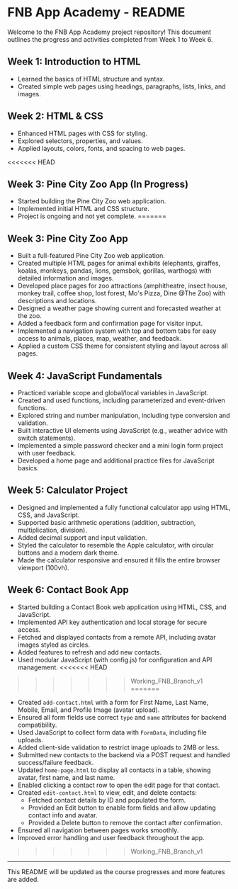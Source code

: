 # FNB App Academy - README

Welcome to the FNB App Academy project repository! This document outlines the progress and activities completed from Week 1 to Week 6.

## Week 1: Introduction to HTML
- Learned the basics of HTML structure and syntax.
- Created simple web pages using headings, paragraphs, lists, links, and images.

## Week 2: HTML & CSS
- Enhanced HTML pages with CSS for styling.
- Explored selectors, properties, and values.
- Applied layouts, colors, fonts, and spacing to web pages.

<<<<<<< HEAD
## Week 3: Pine City Zoo App (In Progress)
- Started building the Pine City Zoo web application.
- Implemented initial HTML and CSS structure.
- Project is ongoing and not yet complete.
=======

## Week 3: Pine City Zoo App
- Built a full-featured Pine City Zoo web application.
- Created multiple HTML pages for animal exhibits (elephants, giraffes, koalas, monkeys, pandas, lions, gemsbok, gorillas, warthogs) with detailed information and images.
- Developed place pages for zoo attractions (amphitheatre, insect house, monkey trail, coffee shop, lost forest, Mo's Pizza, Dine @The Zoo) with descriptions and locations.
- Designed a weather page showing current and forecasted weather at the zoo.
- Added a feedback form and confirmation page for visitor input.
- Implemented a navigation system with top and bottom tabs for easy access to animals, places, map, weather, and feedback.
- Applied a custom CSS theme for consistent styling and layout across all pages.

## Week 4: JavaScript Fundamentals
- Practiced variable scope and global/local variables in JavaScript.
- Created and used functions, including parameterized and event-driven functions.
- Explored string and number manipulation, including type conversion and validation.
- Built interactive UI elements using JavaScript (e.g., weather advice with switch statements).
- Implemented a simple password checker and a mini login form project with user feedback.
- Developed a home page and additional practice files for JavaScript basics.

## Week 5: Calculator Project
- Designed and implemented a fully functional calculator app using HTML, CSS, and JavaScript.
- Supported basic arithmetic operations (addition, subtraction, multiplication, division).
- Added decimal support and input validation.
- Styled the calculator to resemble the Apple calculator, with circular buttons and a modern dark theme.
- Made the calculator responsive and ensured it fills the entire browser viewport (100vh).

## Week 6: Contact Book App
- Started building a Contact Book web application using HTML, CSS, and JavaScript.
- Implemented API key authentication and local storage for secure access.
- Fetched and displayed contacts from a remote API, including avatar images styled as circles.
- Added features to refresh and add new contacts.
- Used modular JavaScript (with config.js) for configuration and API management.
<<<<<<< HEAD
>>>>>>> Working_FNB_Branch_v1
=======
- Created `add-contact.html` with a form for First Name, Last Name, Mobile, Email, and Profile Image (avatar upload).
- Ensured all form fields use correct `type` and `name` attributes for backend compatibility.
- Used JavaScript to collect form data with `FormData`, including file uploads.
- Added client-side validation to restrict image uploads to 2MB or less.
- Submitted new contacts to the backend via a POST request and handled success/failure feedback.
- Updated `home-page.html` to display all contacts in a table, showing avatar, first name, and last name.
- Enabled clicking a contact row to open the edit page for that contact.
- Created `edit-contact.html` to view, edit, and delete contacts:
  - Fetched contact details by ID and populated the form.
  - Provided an Edit button to enable form fields and allow updating contact info and avatar.
  - Provided a Delete button to remove the contact after confirmation.
- Ensured all navigation between pages works smoothly.
- Improved error handling and user feedback throughout the app.
>>>>>>> Working_FNB_Branch_v1

---

This README will be updated as the course progresses and more features are added.
